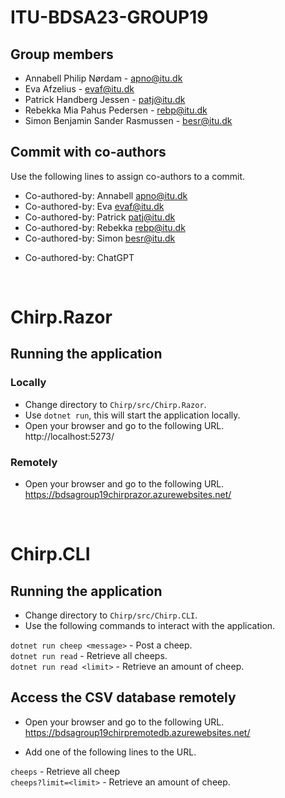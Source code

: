 # ITU-BDSA23-GROUP19
## Group members
- Annabell Philip Nørdam - <apno@itu.dk>   
- Eva Afzelius - <evaf@itu.dk>  
- Patrick Handberg Jessen - <patj@itu.dk>  
- Rebekka Mia Pahus Pedersen - <rebp@itu.dk>  
- Simon Benjamin Sander Rasmussen - <besr@itu.dk>

## Commit with co-authors
Use the following lines to assign co-authors to a commit.  
- Co-authored-by: Annabell <apno@itu.dk>  
- Co-authored-by: Eva <evaf@itu.dk>  
- Co-authored-by: Patrick <patj@itu.dk>  
- Co-authored-by: Rebekka <rebp@itu.dk>  
- Co-authored-by: Simon <besr@itu.dk>
  
+ Co-authored-by: ChatGPT

<br>

# Chirp.Razor
## Running the application
### Locally
- Change directory to `Chirp/src/Chirp.Razor`.  
- Use `dotnet run`, this will start the application locally.  
- Open your browser and go to the following URL.  
http://localhost:5273/

### Remotely
- Open your browser and go to the following URL.  
https://bdsagroup19chirprazor.azurewebsites.net/

<br>

# Chirp.CLI
## Running the application
- Change directory to `Chirp/src/Chirp.CLI`.  
- Use the following commands to interact with the application.  
  
`dotnet run cheep <message>` - Post a cheep.  
`dotnet run read` - Retrieve all cheeps.  
`dotnet run read <limit>` - Retrieve an amount of cheep.


## Access the CSV database remotely
- Open your browser and go to the following URL.  
https://bdsagroup19chirpremotedb.azurewebsites.net/  

- Add one of the following lines to the URL. 
  
`cheeps` - Retrieve all cheep  
`cheeps?limit=<limit>` - Retrieve an amount of cheep.
